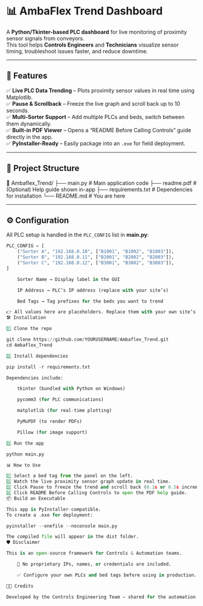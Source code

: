 # 📊 AmbaFlex Trend Dashboard

A **Python/Tkinter-based PLC dashboard** for live monitoring of proximity sensor signals from conveyors.  
This tool helps **Controls Engineers** and **Technicians** visualize sensor timing, troubleshoot issues faster, and reduce downtime.

---

## 🚀 Features
✅ **Live PLC Data Trending** – Plots proximity sensor values in real time using Matplotlib.  
✅ **Pause & Scrollback** – Freeze the live graph and scroll back up to 10 seconds.  
✅ **Multi-Sorter Support** – Add multiple PLCs and beds, switch between them dynamically.  
✅ **Built-in PDF Viewer** – Opens a “README Before Calling Controls” guide directly in the app.  
✅ **PyInstaller-Ready** – Easily package into an `.exe` for field deployment.  

---

## 📂 Project Structure

📁 Ambaflex_Trend/
├── main.py # Main application code
├── readme.pdf # (Optional) Help guide shown in-app
├── requirements.txt # Dependencies for installation
└── README.md # You are here


---

## ⚙️ Configuration

All PLC setup is handled in the `PLC_CONFIG` list in **main.py**:

```python
PLC_CONFIG = [
    ("Sorter A", "192.168.0.10", ["B1001", "B1002", "B1003"]),
    ("Sorter B", "192.168.0.11", ["B2001", "B2002", "B2003"]),
    ("Sorter C", "192.168.0.12", ["B3001", "B3002", "B3003"]),
]

    Sorter Name → Display label in the GUI

    IP Address → PLC’s IP address (replace with your site’s)

    Bed Tags → Tag prefixes for the beds you want to trend

👉 All values here are placeholders. Replace them with your own site’s PLC info.
🛠 Installation

1️⃣ Clone the repo

git clone https://github.com/YOURUSERNAME/Ambaflex_Trend.git
cd Ambaflex_Trend

2️⃣ Install dependencies

pip install -r requirements.txt

Dependencies include:

    tkinter (bundled with Python on Windows)

    pycomm3 (for PLC communications)

    matplotlib (for real-time plotting)

    PyMuPDF (to render PDFs)

    Pillow (for image support)

3️⃣ Run the app

python main.py

📊 How to Use

1️⃣ Select a bed tag from the panel on the left.
2️⃣ Watch the live proximity sensor graph update in real time.
3️⃣ Click Pause to freeze the trend and scroll back (0.1s or 0.5s increments).
4️⃣ Click README Before Calling Controls to open the PDF help guide.
📦 Build an Executable

This app is PyInstaller-compatible.
To create a .exe for deployment:

pyinstaller --onefile --noconsole main.py

The compiled file will appear in the dist folder.
🛡 Disclaimer

This is an open-source framework for Controls & Automation teams.

    🚫 No proprietary IPs, names, or credentials are included.

    ✅ Configure your own PLCs and bed tags before using in production.

👨‍💻 Credits

Developed by the Controls Engineering Team – shared for the automation community.
